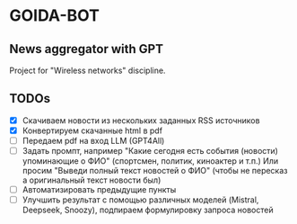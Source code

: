 # GOIDA-BOT
## News aggregator with GPT

Project for "Wireless networks" discipline.

## TODOs
- [x] Скачиваем новости из нескольких заданных RSS источников
- [x] Конвертируем скачанные html в pdf
- [ ] Передаем pdf на вход LLM (GPT4All)
- [ ] Задать промпт, например "Какие сегодня есть события (новости) упоминающие о ФИО" (спортсмен, политик, киноактер и т.п.)
Или просим "Выведи полный текст новостей о ФИО" (чтобы не пересказ а оригинальный текст новости был)
- [ ] Автоматизировать предыдущие пункты
- [ ] Улучшить результат с помощью различных моделей (Mistral, Deepseek, Snoozy), подпираем формулировку запроса новостей